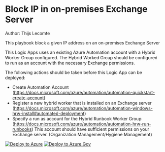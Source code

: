 # Block IP in on-premises Exchange Server
Author: Thijs Lecomte

This playbook block a given IP address on an on-premises Exchange Server

This Logic Apps uses an existing Azure Automation account with a Hybrid Worker Group configured.
The Hybrid Worked Group should be configured to run as an account with the necessary Exchange permissions.

The following actions should be taken before this Logic App can be deployed:
- Create Automation Account (https://docs.microsoft.com/azure/automation/automation-quickstart-create-account)
- Register a new hybrid worker that is installed on an Exchange server (https://docs.microsoft.com/azure/automation/automation-windows-hrw-install#automated-deployment)
- Specify a run as account for the Hybrid Runbook Worker Group (https://docs.microsoft.com/azure/automation/automation-hrw-run-runbooks)
    This account should have sufficient permissions on your Exchange server. (Organization Management/Hygiene Management)

[![Deploy to Azure](https://aka.ms/deploytoazurebutton)]("https://portal.azure.com/#create/Microsoft.Template/uri/https%3A%2F%2Fraw.githubusercontent.com%2FAzure%2FAzure-Sentinel%2Fmaster%2FPlaybooks%2FBlock-ExchangeIP%2Fazuredeploy.json)
[![Deploy to Azure Gov](https://aka.ms/deploytoazuregovbutton)]("https://portal.azure.us/#create/Microsoft.Template/uri/https%3A%2F%2Fraw.githubusercontent.com%2FAzure%2FAzure%2FAzure-Sentinel%2Fmaster%2FPlaybooks%2FBlock-ExchangeIP%2Fazuredeploy.json)

